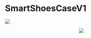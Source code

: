 # SmartShoesCaseV1
<img src="https://capsule-render.vercel.app/api?type=wave&color=auto&height=300&section=header&text=Smart%20Shoes%20Case&fontSize=90" />
<p align="center">
  <img src="https://github.com/hyejidaimma/Marine-Garbage-Robot/issues/1#issue-1943391059">
</p>
